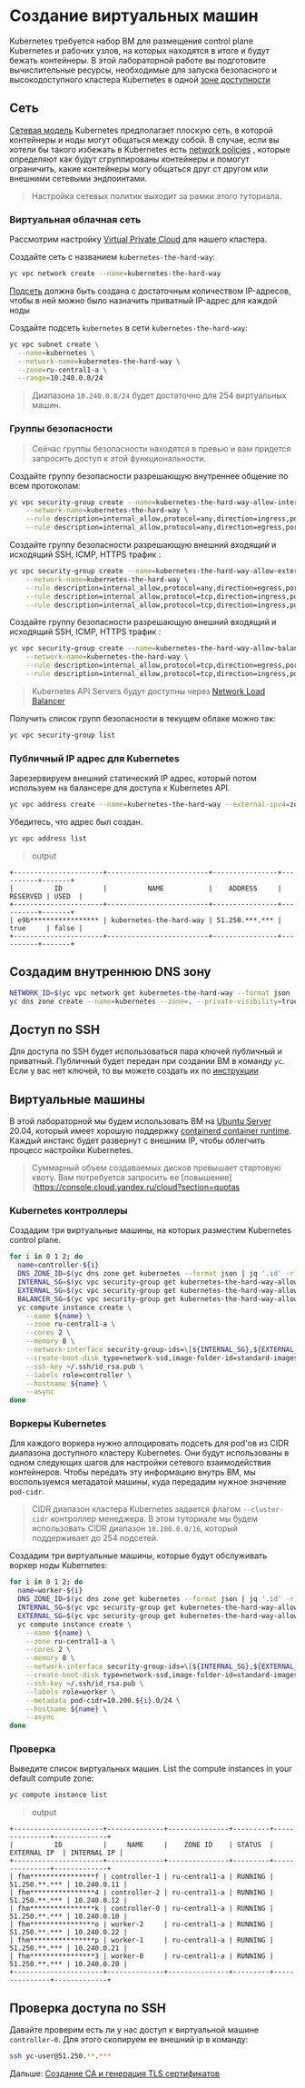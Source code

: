 # Создание виртуальных машин

Kubernetes требуется набор ВМ для размещения control plane Kubernetes и рабочих узлов, на которых находятся в итоге и
будут бежать контейнеры. В этой лабораторной работе вы подготовите вычислительные ресурсы, необходимые для запуска
безопасного и высокодоступного кластера Kubernetes в одной
[зоне доступности](https://cloud.yandex.ru/docs/overview/concepts/geo-scope)

## Сеть

[Сетевая модель](https://kubernetes.io/docs/concepts/cluster-administration/networking/#kubernetes-model) Kubernetes
предполагает плоскую сеть, в которой контейнеры и ноды могут общаться между собой. В случае, если вы хотели бы такого
избежать в Kubernetes есть [network policies](https://kubernetes.io/docs/concepts/services-networking/network-policies/)
, которые определяют как будут сгруппированы контейнеры и помогут ограничить, какие контейнеры могу общаться друг ст
другом или внешними сетевыми эндпоинтами.

> Настройка сетевых политик выходит за рамки этого туториала.

### Виртуальная облачная сеть

Рассмотрим настройку [Virtual Private Cloud](https://cloud.yandex.ru/docs/vpc/concepts/) для нашего кластера.

Создайте сеть с названием `kubernetes-the-hard-way`:

```bash
yc vpc network create --name=kubernetes-the-hard-way
```

[Подсеть](https://cloud.yandex.ru/docs/vpc/concepts/network#subnet) должна быть создана с достаточным количеством
IP-адресов, чтобы в ней можно было назначить приватный IP-адрес для каждой ноды

Создайте подсеть `kubernetes` в сети `kubernetes-the-hard-way`:

```bash
yc vpc subnet create \
  --name=kubernetes \
  --network-name=kubernetes-the-hard-way \
  --zone=ru-central1-a \
  --range=10.240.0.0/24
```

> Диапазона `10.240.0.0/24` будет достаточно для 254 виртуальных машин.

### Группы безопасности

> Сейчас группы безопасности находятся в превью и вам придется запросить доступ к этой функциональности.

Создайте группу безопасности разрешающую внутреннее общение по всем протоколам:

```bash
yc vpc security-group create --name=kubernetes-the-hard-way-allow-internal \
    --network-name=kubernetes-the-hard-way \
    --rule description=internal_allow,protocol=any,direction=ingress,port=any,predefined=self_security_group \
    --rule description=internal_allow,protocol=any,direction=egress,port=any,predefined=self_security_group
```

Создайте группу безопасности разрешающую внешний входящий и исходящий SSH, ICMP, HTTPS трафик :

```bash
yc vpc security-group create --name=kubernetes-the-hard-way-allow-external \
    --network-name=kubernetes-the-hard-way \
    --rule description=internal_allow,protocol=any,direction=egress,port=any,v4-cidrs=0.0.0.0/0 \
    --rule description=internal_allow,protocol=tcp,direction=ingress,port=22,v4-cidrs=0.0.0.0/0 \
    --rule description=internal_allow,protocol=tcp,direction=ingress,port=6443,v4-cidrs=0.0.0.0/0
```

Создайте группу безопасности разрешающую внешний входящий и исходящий SSH, ICMP, HTTPS трафик :

```bash
yc vpc security-group create --name=kubernetes-the-hard-way-allow-balancer \
    --network-name=kubernetes-the-hard-way \
    --rule description=internal_allow,protocol=tcp,direction=egress,port=80,predefined=loadbalancer_healthchecks \
    --rule description=internal_allow,protocol=tcp,direction=ingress,port=80,predefined=loadbalancer_healthchecks
```

> Kubernetes API Servers будут доступны
> через [Network Load Balancer](https://cloud.yandex.ru/docs/network-load-balancer/concepts/)

Получить список групп безопасности в текущем облаке можно так:

```bash
yc vpc security-group list
```

### Публичный IP адрес для Kubernetes

Зарезервируем внешний статический IP адрес, который потом используем на балансере для доступа к Kubernetes API.

```bash
yc vpc address create --name=kubernetes-the-hard-way --external-ipv4=zone=ru-central1-a
```

Убедитесь, что адрес был создан.

```bash
yc vpc address list
```

> output

```
+----------------------+-------------------------+----------------+----------+-------+
|          ID          |          NAME           |    ADDRESS     | RESERVED | USED  |
+----------------------+-------------------------+----------------+----------+-------+
| e9b***************** | kubernetes-the-hard-way | 51.250.***.*** | true     | false |
+----------------------+-------------------------+----------------+----------+-------+
```
## Создадим внутреннюю DNS зону

```bash
NETWORK_ID=$(yc vpc network get kubernetes-the-hard-way --format json | jq '.id' -r)
yc dns zone create --name=kubernetes --zone=. --private-visibility=true --network-ids=${NETWORK_ID}
```


## Доступ по SSH

Для доступа по SSH будет использоваться пара ключей публичный и приватный. Публичный будет передан при создании ВМ в
команду `yc`. Если у вас нет ключей, то вы можете создать их
по [инструкции](https://cloud.yandex.ru/docs/compute/operations/vm-connect/ssh#creating-ssh-keys)

## Виртуальные машины

В этой лабораторной мы будем использовать ВМ на [Ubuntu Server](https://www.ubuntu.com/server) 20.04, который имеет
хорошую поддержку [containerd container runtime](https://github.com/containerd/containerd). Каждый инстанс будет
развернут с внешним IP, чтобы облегчить процесс настройки Kubernetes.


> Суммарный объем создаваемых дисков превышает стартовую квоту. Вам потребуется запросить
> ее [повышение](https://console.cloud.yandex.ru/cloud?section=quotas

### Kubernetes контроллеры

Создадим три виртуальные машины, на которых разместим Kubernetes control plane.

```bash
for i in 0 1 2; do
  name=controller-${i}
  DNS_ZONE_ID=$(yc dns zone get kubernetes --format json | jq '.id' -r)
  INTERNAL_SG=$(yc vpc security-group get kubernetes-the-hard-way-allow-internal --format json | jq '.id' -r)
  EXTERNAL_SG=$(yc vpc security-group get kubernetes-the-hard-way-allow-external --format json | jq '.id' -r)
  BALANCER_SG=$(yc vpc security-group get kubernetes-the-hard-way-allow-balancer --format json | jq '.id' -r)
  yc compute instance create \
    --name ${name} \
    --zone ru-central1-a \
    --cores 2 \
    --memory 8 \
    --network-interface security-group-ids=\[${INTERNAL_SG},${EXTERNAL_SG},${BALANCER_SG}\],subnet-name=kubernetes,nat-ip-version=ipv4,ipv4-address=10.240.0.1${i},dns-record-spec=\{name=${name}.,dns-zone-id=${DNS_ZONE_ID},ttl=300\} \
    --create-boot-disk type=network-ssd,image-folder-id=standard-images,image-family=ubuntu-2004-lts,size=200 \
    --ssh-key ~/.ssh/id_rsa.pub \
    --labels role=controller \
    --hostname ${name} \
    --async
done
```

### Воркеры Kubernetes

Для каждого воркера нужно аллоцировать подсеть для pod'ов из CIDR диапазона доступного кластеру Kubernetes. Они будут
использованы в одном следующих шагов для настройки сетевого взаимодействия контейнеров.
Чтобы передать эту информацию внутрь ВМ, мы воспользуемся метадатой машины, куда передадим нужное значение `pod-cidr`.

> CIDR диапазон кластера Kubernetes задается флагом `--cluster-cidr` контроллер менеджера. В этом туториале мы будем
> использовать CIDR диапазон `10.200.0.0/16`, который поддерживает до 254 подсетей.

Создадим три виртуальные машины, которые будут обслуживать воркер ноды Kubernetes:

```bash
for i in 0 1 2; do
  name=worker-${i}
  DNS_ZONE_ID=$(yc dns zone get kubernetes --format json | jq '.id' -r)
  INTERNAL_SG=$(yc vpc security-group get kubernetes-the-hard-way-allow-internal --format json | jq '.id' -r)
  EXTERNAL_SG=$(yc vpc security-group get kubernetes-the-hard-way-allow-external --format json | jq '.id' -r)
  yc compute instance create \
    --name ${name} \
    --zone ru-central1-a \
    --cores 2 \
    --memory 8 \
    --network-interface security-group-ids=\[${INTERNAL_SG},${EXTERNAL_SG}\],subnet-name=kubernetes,nat-ip-version=ipv4,ipv4-address=10.240.0.2${i},dns-record-spec=\{name=${name}.,dns-zone-id=${DNS_ZONE_ID},ttl=300\} \
    --create-boot-disk type=network-ssd,image-folder-id=standard-images,image-family=ubuntu-2004-lts,size=200 \
    --ssh-key ~/.ssh/id_rsa.pub \
    --labels role=worker \
    --metadata pod-cidr=10.200.${i}.0/24 \
    --hostname ${name} \
    --async
done
```

### Проверка

Выведите список виртуальных машин.
List the compute instances in your default compute zone:

```bash
yc compute instance list
```

> output

```
+----------------------+--------------+---------------+---------+---------------+-------------+
|          ID          |     NAME     |    ZONE ID    | STATUS  |  EXTERNAL IP  | INTERNAL IP |
+----------------------+--------------+---------------+---------+---------------+-------------+
| fhm****************f | controller-1 | ru-central1-a | RUNNING | 51.250.**.*** | 10.240.0.11 |
| fhm****************4 | controller-2 | ru-central1-a | RUNNING | 51.250.**.*** | 10.240.0.12 |
| fhm****************k | controller-0 | ru-central1-a | RUNNING | 51.250.**.*** | 10.240.0.10 |
| fhm****************o | worker-2     | ru-central1-a | RUNNING | 51.250.**.*** | 10.240.0.22 |
| fhm****************p | worker-1     | ru-central1-a | RUNNING | 51.250.**.*** | 10.240.0.21 |
| fhm****************3 | worker-0     | ru-central1-a | RUNNING | 51.250.**.*** | 10.240.0.20 |
+----------------------+--------------+---------------+---------+---------------+-------------+
```

## Проверка доступа по SSH

Давайте проверим есть ли у нас доступ к виртуальной машине `controller-0`.
Для этого скопируем ее внешний ip в команду:

```bash
ssh yc-user@51.250.**.***
```


Дальше: [Создание CA и генерация TLS сертификатов](04-certificate-authority.md)
